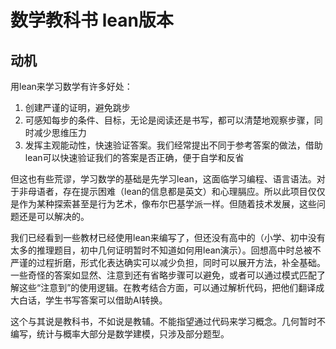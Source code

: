 # 数学教科书 lean版本
## 动机
用lean来学习数学有许多好处：
  1. 创建严谨的证明，避免跳步
  2. 可感知每步的条件、目标，无论是阅读还是书写，都可以清楚地观察步骤，同时减少思维压力
  3. 发挥主观能动性，快速验证答案。我们经常提出不同于参考答案的做法，借助lean可以快速验证我们的答案是否正确，便于自学和反省

但这也有些荒谬，学习数学的基础是先学习lean，这面临学习编程、语言语法。对于非母语者，存在提示困难（lean的信息都是英文）和心理膈应。所以此项目仅仅是作为某种探索甚至是行为艺术，像布尔巴基学派一样。但随着技术发展，这些问题还是可以解决的。

我们已经看到一些教材已经使用lean来编写了，但还没有高中的（小学、初中没有太多的推理题目，初中几何证明暂时不知道如何用lean演示）。回想高中时总被不严谨的过程折磨，形式化表达确实可以减少负担，同时可以展开方法，补全基础。一些奇怪的答案如显然、注意到还有省略步骤可以避免，或者可以通过模式匹配了解这些“注意到”的使用逻辑。在教考结合方面，可以通过解析代码，把他们翻译成大白话，学生书写答案可以借助AI转换。

这个与其说是教科书，不如说是教辅。不能指望通过代码来学习概念。几何暂时不编写，统计与概率大部分是数学建模，只涉及部分题型。
